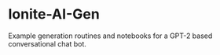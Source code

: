 # Ionite-AI-Gen

Example generation routines and notebooks for a GPT-2 based conversational chat bot.
